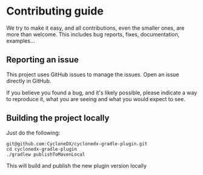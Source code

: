# Contributing guide

We try to make it easy, and all contributions, even the smaller ones, are more than welcome.
This includes bug reports, fixes, documentation, examples...

## Reporting an issue

This project uses GitHub issues to manage the issues. Open an issue directly in GitHub.

If you believe you found a bug, and it's likely possible, please indicate a way to reproduce it, what you are seeing and what you would expect to see.

## Building the project locally

Just do the following:

```
git@github.com:CycloneDX/cyclonedx-gradle-plugin.git
cd cyclonedx-gradle-plugin
./gradlew publishToMavenLocal
```

This will build and publish the new plugin version locally
